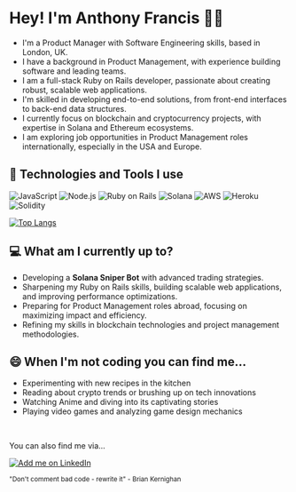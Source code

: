 <!--
**AnthonyFrancis/AnthonyFrancis** is a ✨ _special_ ✨ repository because its `README.md` (this file) appears on your GitHub profile. -->

<!-- [![Social banner for AnthonyFrancis](./github_header.svg)](www.AnthonyFrancis.dev) -->

# Hey! I'm Anthony Francis 👋🏽

- I'm a Product Manager with Software Engineering skills, based in London, UK.
- I have a background in Product Management, with experience building software and leading teams.
- I am a full-stack Ruby on Rails developer, passionate about creating robust, scalable web applications.
- I'm skilled in developing end-to-end solutions, from front-end interfaces to back-end data structures.
- I currently focus on blockchain and cryptocurrency projects, with expertise in Solana and Ethereum ecosystems.
- I am exploring job opportunities in Product Management roles internationally, especially in the USA and Europe.

## 🔨 Technologies and Tools I use

![JavaScript](https://img.shields.io/badge/-JavaScript-000?&logo=JavaScript)
![Node.js](https://img.shields.io/badge/-Node.js-000?&logo=node.js)
![Ruby on Rails](https://img.shields.io/badge/-Ruby_on_Rails-000?&logo=Ruby-on-Rails)
![Solana](https://img.shields.io/badge/-Solana-000?&logo=Solana)
![AWS](https://img.shields.io/badge/-AWS-000?&logo=Amazon-AWS)
![Heroku](https://img.shields.io/badge/-Heroku-000?&logo=Heroku)
![Solidity](https://img.shields.io/badge/-Solidity-000?&logo=Solidity)

[![Top Langs](https://github-readme-stats.vercel.app/api/top-langs/?username=anuraghazra&layout=donut-vertical&title_color=0891b2&text_color=ffffff&icon_color=0891b2&bg_color=1c1917&hide_border=true)](https://github.com/anuraghazra/github-readme-stats)


## 💻 What am I currently up to?

- Developing a **Solana Sniper Bot** with advanced trading strategies.
- Sharpening my Ruby on Rails skills, building scalable web applications, and improving performance optimizations.
- Preparing for Product Management roles abroad, focusing on maximizing impact and efficiency.
- Refining my skills in blockchain technologies and project management methodologies.

## 😄 When I'm not coding you can find me...

- Experimenting with new recipes in the kitchen
- Reading about crypto trends or brushing up on tech innovations
- Watching Anime and diving into its captivating stories
- Playing video games and analyzing game design mechanics

<br>

You can also find me via...

[![Add me on LinkedIn](https://img.shields.io/badge/-LinkedIn-000?&logo=LinkedIn)](https://www.linkedin.com/in/anthonynfrancis/)

<sub>"Don't comment bad code - rewrite it" - Brian Kernighan</sub>
